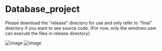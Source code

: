 # Database_project
Please download the "release" directory for use and only refer to "final" directory if you want to see source code.
(For now, only the windows user can execute the files in release directory)


![image](https://user-images.githubusercontent.com/64294878/175780546-5f9e59cc-53ad-4abf-b562-cb42e1574b89.png)
![image](https://user-images.githubusercontent.com/64294878/175780562-21109d5e-56a1-4f68-b80a-68e34f192b3b.png)


